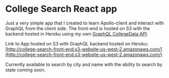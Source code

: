 # College Search React app

Just a very simple app that I created to learn Apollo-client and interact with GraphQL from the client side. The front-end is hosted on S3 with the backend hosted in Heroku using my own [GraphQL CollegeData API](https://github.com/blakenoll/CollegeData-API).  

Link to App hosted on S3 with GraphQL backend hosted on Heroku: [http://college-search-front-end.s3-website-us-west-2.amazonaws.com/](http://college-search-front-end.s3-website-us-west-2.amazonaws.com/)

Currently available to search by city and name with the ability to search by state coming soon.
